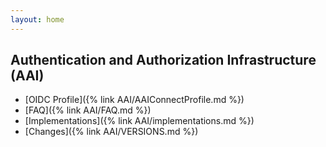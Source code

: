 ```yaml
---
layout: home
---
```


## Authentication and Authorization Infrastructure (AAI)

* [OIDC Profile]({% link AAI/AAIConnectProfile.md %})
* [FAQ]({% link AAI/FAQ.md %})
* [Implementations]({% link AAI/implementations.md %})
* [Changes]({% link AAI/VERSIONS.md %})
